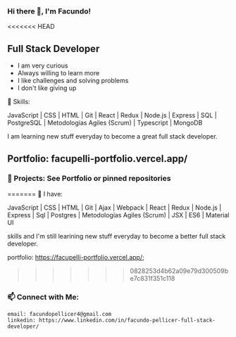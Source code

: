 ### Hi there 👋, I'm Facundo!

<<<<<<< HEAD
## Full Stack Developer

- I am very curious
- Always willing to learn more
- I like challenges and solving problems
- I don't like giving up

🌱 Skills:

JavaScript | CSS | HTML | Git | React | Redux | Node.js | Express | SQL | PostgreSQL
| Metodologías Agiles (Scrum) | Typescript | MongoDB

I am learning new stuff everyday to become a great full stack developer.

## Portfolio: facupelli-portfolio.vercel.app/

### 💼 Projects: See Portfolio or pinned repositories
=======
🌱 I have:

JavaScript | CSS | HTML | Git | Ajax | Webpack | React | Redux | Node.js | Express | Sql | Postgres
| Metodologías Agiles (Scrum) | JSX | ES6 | Material UI

skills and I'm still learining new stuff everyday to become a better full stack developer.

portfolio: https://facupelli-portfolio.vercel.app/;
>>>>>>> 0828253d4b62a09e79d300509be7c831f351c118

### 📫 Connect with Me:

    email: facundopellicer4@gmail.com
    linkedin: https://www.linkedin.com/in/facundo-pellicer-full-stack-developer/

